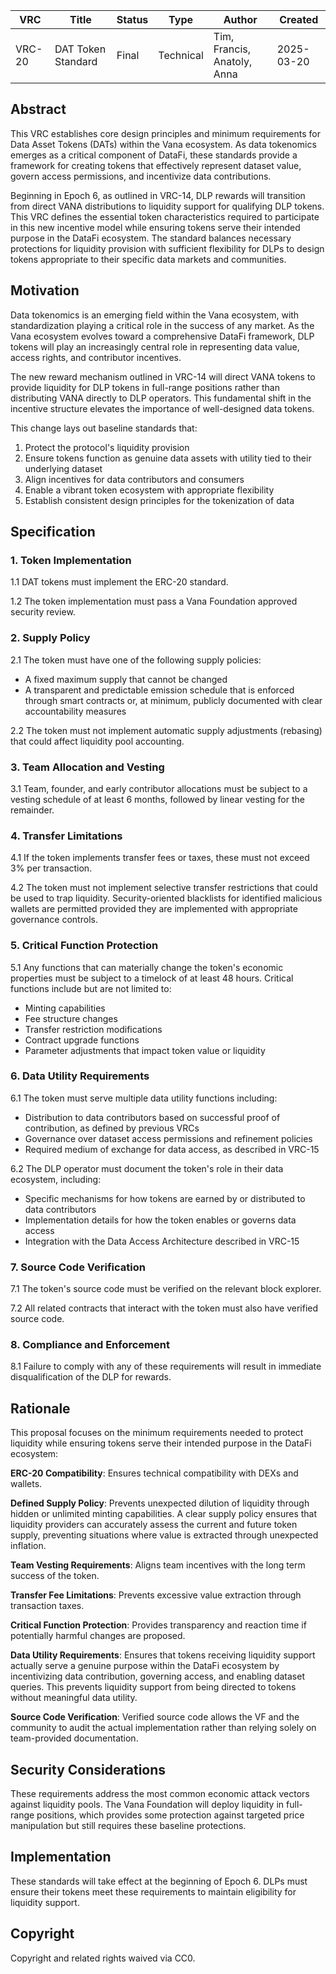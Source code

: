 | VRC | Title | Status | Type | Author | Created |  
|-----|--------|--------|------|---------|----------|  
| VRC-20 | DAT Token Standard | Final | Technical | Tim, Francis, Anatoly, Anna | 2025-03-20 |

## Abstract

This VRC establishes core design principles and minimum requirements for Data Asset Tokens (DATs) within the Vana ecosystem. As data tokenomics emerges as a critical component of DataFi, these standards provide a framework for creating tokens that effectively represent dataset value, govern access permissions, and incentivize data contributions.

Beginning in Epoch 6, as outlined in VRC-14, DLP rewards will transition from direct VANA distributions to liquidity support for qualifying DLP tokens. This VRC defines the essential token characteristics required to participate in this new incentive model while ensuring tokens serve their intended purpose in the DataFi ecosystem. The standard balances necessary protections for liquidity provision with sufficient flexibility for DLPs to design tokens appropriate to their specific data markets and communities.

## Motivation

Data tokenomics is an emerging field within the Vana ecosystem, with standardization playing a critical role in the success of any market. As the Vana ecosystem evolves toward a comprehensive DataFi framework, DLP tokens will play an increasingly central role in representing data value, access rights, and contributor incentives.

The new reward mechanism outlined in VRC-14 will direct VANA tokens to provide liquidity for DLP tokens in full-range positions rather than distributing VANA directly to DLP operators. This fundamental shift in the incentive structure elevates the importance of well-designed data tokens.

This change lays out baseline standards that:
1. Protect the protocol's liquidity provision
2. Ensure tokens function as genuine data assets with utility tied to their underlying dataset
3. Align incentives for data contributors and consumers
4. Enable a vibrant token ecosystem with appropriate flexibility
5. Establish consistent design principles for the tokenization of data

## Specification

### 1. Token Implementation

1.1 DAT tokens must implement the ERC-20 standard.

1.2 The token implementation must pass a Vana Foundation approved security review.

### 2. Supply Policy

2.1 The token must have one of the following supply policies:
  - A fixed maximum supply that cannot be changed
  - A transparent and predictable emission schedule that is enforced through smart contracts or, at minimum, publicly documented with clear accountability measures

2.2 The token must not implement automatic supply adjustments (rebasing) that could affect liquidity pool accounting.

### 3. Team Allocation and Vesting

3.1 Team, founder, and early contributor allocations must be subject to a vesting schedule of at least 6 months, followed by linear vesting for the remainder.

### 4. Transfer Limitations

4.1 If the token implements transfer fees or taxes, these must not exceed 3% per transaction.

4.2 The token must not implement selective transfer restrictions that could be used to trap liquidity. Security-oriented blacklists for identified malicious wallets are permitted provided they are implemented with appropriate governance controls.

### 5. Critical Function Protection

5.1 Any functions that can materially change the token's economic properties must be subject to a timelock of at least 48 hours. Critical functions include but are not limited to:
  - Minting capabilities
  - Fee structure changes
  - Transfer restriction modifications
  - Contract upgrade functions
  - Parameter adjustments that impact token value or liquidity

### 6. Data Utility Requirements

6.1 The token must serve multiple data utility functions including:
   - Distribution to data contributors based on successful proof of contribution, as defined by previous VRCs
   - Governance over dataset access permissions and refinement policies
   - Required medium of exchange for data access, as described in VRC-15

6.2 The DLP operator must document the token's role in their data ecosystem, including:
   - Specific mechanisms for how tokens are earned by or distributed to data contributors
   - Implementation details for how the token enables or governs data access
   - Integration with the Data Access Architecture described in VRC-15

### 7. Source Code Verification

7.1 The token's source code must be verified on the relevant block explorer.

7.2 All related contracts that interact with the token must also have verified source code.

### 8. Compliance and Enforcement

8.1 Failure to comply with any of these requirements will result in immediate disqualification of the DLP for rewards.

## Rationale

This proposal focuses on the minimum requirements needed to protect liquidity while ensuring tokens serve their intended purpose in the DataFi ecosystem:

**ERC-20 Compatibility**: Ensures technical compatibility with DEXs and wallets.

**Defined Supply Policy**: Prevents unexpected dilution of liquidity through hidden or unlimited minting capabilities. A clear supply policy ensures that liquidity providers can accurately assess the current and future token supply, preventing situations where value is extracted through unexpected inflation.

**Team Vesting Requirements**: Aligns team incentives with the long term success of the token.

**Transfer Fee Limitations**: Prevents excessive value extraction through transaction taxes.

**Critical Function Protection**: Provides transparency and reaction time if potentially harmful changes are proposed.

**Data Utility Requirements**: Ensures that tokens receiving liquidity support actually serve a genuine purpose within the DataFi ecosystem by incentivizing data contribution, governing access, and enabling dataset queries. This prevents liquidity support from being directed to tokens without meaningful data utility.


**Source Code Verification**: Verified source code allows the VF and the community to audit the actual implementation rather than relying solely on team-provided documentation.


## Security Considerations

These requirements address the most common economic attack vectors against liquidity pools. The Vana Foundation will deploy liquidity in full-range positions, which provides some protection against targeted price manipulation but still requires these baseline protections.

## Implementation

These standards will take effect at the beginning of Epoch 6. DLPs must ensure their tokens meet these requirements to maintain eligibility for liquidity support.

## Copyright

Copyright and related rights waived via CC0.
